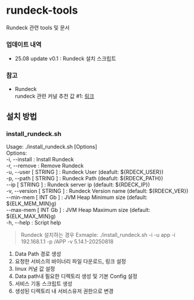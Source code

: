 # rundeck-tools
Rundeck 관련 tools 및 문서

### 업데이트 내역
- 25.08 update v0.1 : Rundeck 설치 스크립트

### 참고
- Rundeck
<br>rundeck 관련 커널 추천 값 #1: [링크](https://docs.rundeck.com/docs/administration/maintenance/tuning-rundeck.html)

## 설치 방법
### install_rundeck.sh
Usage: ./install_rundeck.sh [Options]<br>
Options:<br>
-i, --install  : Install Rundeck<br>
-r, --remove   : Remove  Rundeck<br>
-u, --user     [ STRING ] : Rundeck User (deafult: ${RDECK_USER})<br>
-p, --path     [ STRING ] : Rundeck Path (deafult: ${RDECK_PATH})<br>
    --ip       [ STRING ] : Rundeck server ip (default: ${RDECK_IP})<br>
-v, --version  [ STRING ] : Rundeck Version name (default: ${RDECK_VER})<br>
--min-mem      [ INT Gb ] : JVM Heap Minimum size (default: ${ELK_MEM_MIN}g)<br>
--max-mem      [ INT Gb ] : JVM Heap Maximum size (default: ${ELK_MAX_MIN}g)<br>
-h, --help     : Script help<br>

> Rundeck 설치하는 경우
Exmaple: ./install_rundeck.sh -i -u app -i 192.168.1.1 -p /APP -v 5.14.1-20250818
1. Data Path 경로 생성
2. 요청한 서비스의 바이너리 파일 다운로드, 링크 설정
3. linux 커널 값 설정
5. Data path내 필요한 디렉토리 생성 및 기본 Config 설정
6. 서비스 기동 스크립트 생성
7. 생성된 디렉토리 내 서비스유저 권한으로 변경